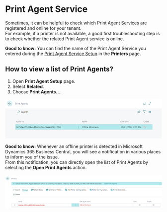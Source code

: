 # Print Agent Service

Sometimes, it can be helpful to check which Print Agent Services are registered and online for your tenant.  
For example, if a printer is not available, a good first troubleshooting step is to check whether the related Print Agent service is online.

<div class="alert alert-info">
    <i class="fa-duotone fa-thin fa-lightbulb fa-lg" style="--fa-secondary-color: #00b7c3; --fa-primary-color: #111111;"></i> <strong>Good to know:</strong>
	You can find the name of the Print Agent Service you entered during the <a href="print-agent-service-installation.md">Print Agent Service Setup</a> in the <b>Printers</b> page.
</div>

## How to view a list of Print Agents?

 1. Open **Print Agent Setup** page.
 2. Select **Related**.
 3. Choose **Print Agents...**.

![Print Agents](/assets/images/365-business-print-agent/c982001222cfac7a39a3afe60ad8e9df282ed1fee0a6b8fdf36b8983db709b82.png)  

<div class="alert alert-info">
    <i class="fa-duotone fa-thin fa-lightbulb fa-lg" style="--fa-secondary-color: #00b7c3; --fa-primary-color: #111111;"></i> <strong>Good to know:</strong>
	Whenever an offline printer is detected in Microsoft Dynamics 365 Business Central, you will see a notification in various places to inform you of the issue.<br>  
    From this notification, you can directly open the list of Print Agents by selecting the <b>Open Print Agents</b> action.<br><br>	
	<img src="/assets/images/365-business-print-agent/963a4f085cf47531b7d709717d63ff7de1138bd64bc34fc0d5c1215156b8e087.png">  
</div>

